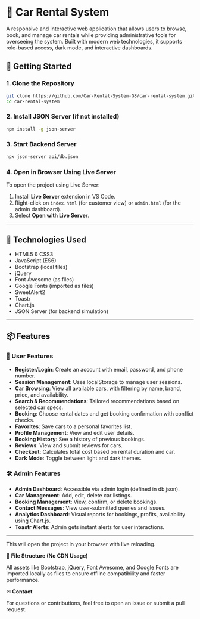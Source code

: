 
# 🚗 Car Rental System

A responsive and interactive web application that allows users to browse, book, and manage car rentals while providing administrative tools for overseeing the system. Built with modern web technologies, it supports role-based access, dark mode, and interactive dashboards.

## 🚀 Getting Started

### 1. Clone the Repository

```bash
git clone https://github.com/Car-Rental-System-G8/car-rental-system.git
cd car-rental-system
```

### 2. Install JSON Server (if not installed)

```bash
npm install -g json-server
```

### 3. Start Backend Server

```bash
npx json-server api/db.json
```

### 4. Open in Browser Using Live Server

To open the project using Live Server:

1. Install **Live Server** extension in VS Code.
2. Right-click on `index.html` (for customer view) or `admin.html` (for the admin dashboard).
3. Select **Open with Live Server**.

---

## 🔧 Technologies Used

- HTML5 & CSS3
- JavaScript (ES6)
- Bootstrap (local files)
- jQuery
- Font Awesome (as files)
- Google Fonts (imported as files)
- SweetAlert2
- Toastr
- Chart.js
- JSON Server (for backend simulation)

---

## 📦 Features

### 🔐 User Features

- **Register/Login**: Create an account with email, password, and phone number.
- **Session Management**: Uses localStorage to manage user sessions.
- **Car Browsing**: View all available cars, with filtering by name, brand, price, and availability.
- **Search & Recommendations**: Tailored recommendations based on selected car specs.
- **Booking**: Choose rental dates and get booking confirmation with conflict checks.
- **Favorites**: Save cars to a personal favorites list.
- **Profile Management**: View and edit user details.
- **Booking History**: See a history of previous bookings.
- **Reviews**: View and submit reviews for cars.
- **Checkout**: Calculates total cost based on rental duration and car.
- **Dark Mode**: Toggle between light and dark themes.

### 🛠 Admin Features

- **Admin Dashboard**: Accessible via admin login (defined in db.json).
- **Car Management**: Add, edit, delete car listings.
- **Booking Management**: View, confirm, or delete bookings.
- **Contact Messages**: View user-submitted queries and issues.
- **Analytics Dashboard**: Visual reports for bookings, profits, availability using Chart.js.
- **Toastr Alerts**: Admin gets instant alerts for user interactions.

---

This will open the project in your browser with live reloading.

📂 **File Structure (No CDN Usage)**

All assets like Bootstrap, jQuery, Font Awesome, and Google Fonts are imported locally as files to ensure offline compatibility and faster performance.

✉ **Contact**

For questions or contributions, feel free to open an issue or submit a pull request.
